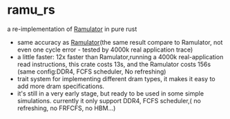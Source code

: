 # ramu_rs
a re-implementation of [Ramulator](https://github.com/CMU-SAFARI/ramulator) in pure rust
- same accuracy as [Ramulator](https://github.com/CMU-SAFARI/ramulator)(the same result compare to Ramulator, not even one cycle error - tested by 4000k real application trace)
- a little faster: 12x faster than Ramulator,running a 4000k real-application read instructions, this crate costs 13s, and the Ramulator costs 156s (same config:DDR4, FCFS scheduler, No refreshing)
- trait system for implementing different dram types, it makes it easy to add more dram specifications.
- it's still in a very early stage, but ready to be used in some simple simulations. currently it only support DDR4, FCFS scheduler,( no refreshing, no FRFCFS, no HBM...)
